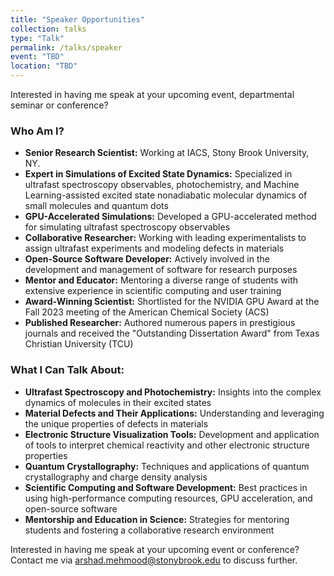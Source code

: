 ```yaml
---
title: "Speaker Opportunities"
collection: talks
type: "Talk"
permalink: /talks/speaker
event: "TBD"
location: "TBD"
---
```


Interested in having me speak at your upcoming event, departmental seminar or conference? 

### Who Am I?

- **Senior Research Scientist:** Working at IACS, Stony Brook University, NY.
- **Expert in Simulations of Excited State Dynamics:** Specialized in ultrafast spectroscopy observables, photochemistry, and Machine Learning-assisted excited state nonadiabatic molecular dynamics of small molecules and quantum dots
- **GPU-Accelerated Simulations:** Developed a GPU-accelerated method for simulating ultrafast spectroscopy observables
- **Collaborative Researcher:** Working with leading experimentalists to assign ultrafast experiments and modeling defects in materials
- **Open-Source Software Developer:** Actively involved in the development and management of software for research purposes
- **Mentor and Educator:** Mentoring a diverse range of students with extensive experience in scientific computing and user training
- **Award-Winning Scientist:** Shortlisted for the NVIDIA GPU Award at the Fall 2023 meeting of the American Chemical Society (ACS)
- **Published Researcher:** Authored numerous papers in prestigious journals and received the "Outstanding Dissertation Award" from Texas Christian University (TCU)

### What I Can Talk About:

- **Ultrafast Spectroscopy and Photochemistry:** Insights into the complex dynamics of molecules in their excited states
- **Material Defects and Their Applications:** Understanding and leveraging the unique properties of defects in materials
- **Electronic Structure Visualization Tools:** Development and application of tools to interpret chemical reactivity and other electronic structure properties
- **Quantum Crystallography:** Techniques and applications of quantum crystallography and charge density analysis
- **Scientific Computing and Software Development:** Best practices in using high-performance computing resources, GPU acceleration, and open-source software
- **Mentorship and Education in Science:** Strategies for mentoring students and fostering a collaborative research environment

Interested in having me speak at your upcoming event or conference? Contact me via [arshad.mehmood@stonybrook.edu](arshad.mehmood@stonybrook.edu) to discuss further.

